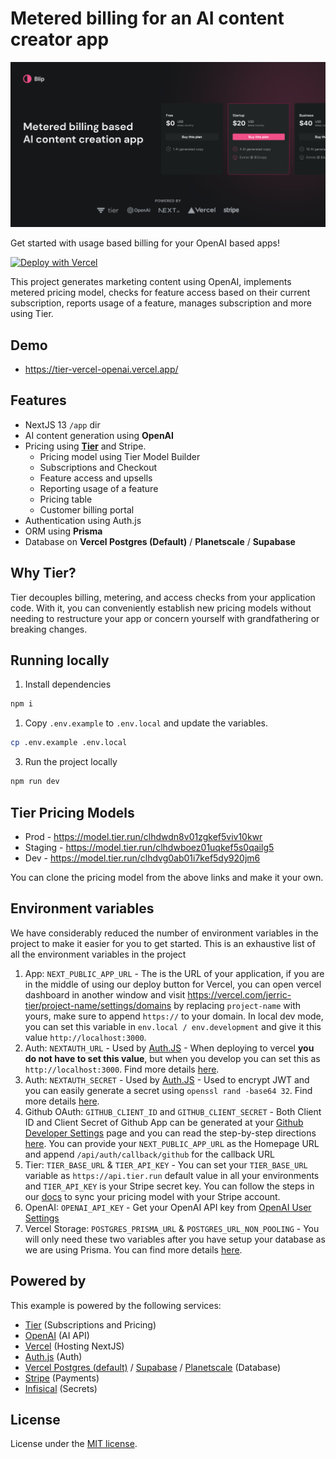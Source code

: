 # Metered billing for an AI content creator app

![Blip - Metered billing based AI content creator app](/src/app/opengraph-image.png)

Get started with usage based billing for your OpenAI based apps!

[![Deploy with Vercel](https://vercel.com/button)](https://vercel.com/new/clone?repository-url=https%3A%2F%2Fgithub.com%2Ftierrun%2Ftier-vercel-openai&env=NEXT_PUBLIC_APP_URL,NEXTAUTH_SECRET,GITHUB_CLIENT_ID,GITHUB_CLIENT_SECRET,TIER_BASE_URL,TIER_API_KEY,OPENAI_API_KEY&envDescription=All%20the%20environment%20variables%20mentioned%20here%20are%20described%20in%20detail%20in%20this%20link.&envLink=https%3A%2F%2Fgithub.com%2Ftierrun%2Ftier-vercel-openai%23environment-variables&project-name=tier-vercel-openai&repository-name=tier-vercel-openai&demo-title=Metered%20billing%20for%20an%20AI%20content%20creator%20app&demo-description=This%20project%20generates%20marketing%20content%20using%20OpenAI%2C%20implements%20metered%20pricing%20model%2C%20checks%20for%20feature%20access%20based%20on%20their%20current%20subscription%2C%20reports%20usage%20of%20a%20feature%2C%20manages%20subscription%20and%20more%20using%20Tier.&demo-url=https%3A%2F%2Ftier-vercel-openai.vercel.app%2F&demo-image=https%3A%2F%2Ftier-vercel-openai.vercel.app%2Fog.jpg&install-command=npm%20install&stores=%5B%7B"type"%3A"postgres"%7D%5D&)

This project generates marketing content using OpenAI, implements metered pricing model, checks for feature access based on their current subscription, reports usage of a feature, manages subscription and more using Tier.

## Demo

- https://tier-vercel-openai.vercel.app/

## Features

- NextJS 13 `/app` dir
- AI content generation using **OpenAI**
- Pricing using **[Tier](<(https://tier.run)>)** and Stripe.
  - Pricing model using Tier Model Builder
  - Subscriptions and Checkout
  - Feature access and upsells
  - Reporting usage of a feature
  - Pricing table
  - Customer billing portal
- Authentication using Auth.js
- ORM using **Prisma**
- Database on **Vercel Postgres (Default)** / **Planetscale** / **Supabase**

## Why Tier?

Tier decouples billing, metering, and access checks from your application code. With it, you can conveniently establish new pricing models without needing to restructure your app or concern yourself with grandfathering or breaking changes.

## Running locally

1. Install dependencies

```bash
npm i
```

1. Copy `.env.example` to `.env.local` and update the variables.

```bash
cp .env.example .env.local
```

3. Run the project locally

```bash
npm run dev
```

## Tier Pricing Models

- Prod - https://model.tier.run/clhdwdn8v01zgkef5viv10kwr
- Staging - https://model.tier.run/clhdwboez01uqkef5s0qailg5
- Dev - https://model.tier.run/clhdvg0ab01i7kef5dy920jm6

You can clone the pricing model from the above links and make it your own.

## Environment variables

We have considerably reduced the number of environment variables in the project to make it easier for you to get started. This is an exhaustive list of all the environment variables in the project

1. App: `NEXT_PUBLIC_APP_URL` - The is the URL of your application, if you are in the middle of using our deploy button for Vercel, you can open vercel dashboard in another window and visit https://vercel.com/jerric-tier/project-name/settings/domains by replacing `project-name` with yours, make sure to append `https://` to your domain. In local dev mode, you can set this variable in `env.local / env.development` and give it this value `http://localhost:3000`.
2. Auth: `NEXTAUTH_URL` - Used by [Auth.JS](https://authjs.dev/) - When deploying to vercel **you do not have to set this value**, but when you develop you can set this as `http://localhost:3000`. Find more details [here](https://next-auth.js.org/configuration/options#nextauth_url).
3. Auth: `NEXTAUTH_SECRET` - Used by [Auth.JS](https://authjs.dev/) - Used to encrypt JWT and you can easily generate a secret using `openssl rand -base64 32`. Find more details [here](https://next-auth.js.org/configuration/options#nextauth_secret).
4. Github OAuth: `GITHUB_CLIENT_ID` and `GITHUB_CLIENT_SECRET` - Both Client ID and Client Secret of Github App can be generated at your [Github Developer Settings](https://github.com/settings/developers) page and you can read the step-by-step directions [here](https://docs.github.com/en/apps/oauth-apps/building-oauth-apps/creating-an-oauth-app). You can provide your `NEXT_PUBLIC_APP_URL` as the Homepage URL and append `/api/auth/callback/github` for the callback URL
5. Tier: `TIER_BASE_URL` & `TIER_API_KEY` - You can set your `TIER_BASE_URL` variable as `https://api.tier.run` default value in all your environments and `TIER_API_KEY` is your Stripe secret key. You can follow the steps in our [docs](https://www.tier.run/docs/quickstarts/create-pricing-model#5-sync-with-stripe) to sync your pricing model with your Stripe account.
6. OpenAI: `OPENAI_API_KEY` - Get your OpenAI API key from [OpenAI User Settings](https://platform.openai.com/account/api-keys)
7. Vercel Storage: `POSTGRES_PRISMA_URL` & `POSTGRES_URL_NON_POOLING` - You will only need these two variables after you have setup your database as we are using Prisma. You can find more details [here](https://vercel.com/docs/storage/vercel-postgres/quickstart).

## Powered by

This example is powered by the following services:

- [Tier](https://tier.run) (Subscriptions and Pricing)
- [OpenAI](https://openai.com/) (AI API)
- [Vercel](https://vercel.com/) (Hosting NextJS)
- [Auth.js](https://authjs.dev/) (Auth)
- [Vercel Postgres (default)](https://vercel.com/storage/postgres) / [Supabase](https://supabase.com/) / [Planetscale](https://planetscale.com/) (Database)
- [Stripe](https://stripe.com/) (Payments)
- [Infisical](https://infisical.com/) (Secrets)

## License

License under the [MIT license](/LICENSE.md).
